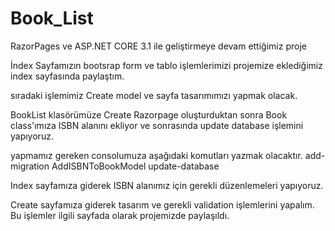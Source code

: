 # Book_List
RazorPages ve ASP.NET CORE 3.1 ile geliştirmeye devam ettiğimiz proje


İndex Sayfamızın bootsrap form ve tablo işlemlerimizi projemize eklediğimiz index sayfasında paylaştım.

sıradaki işlemimiz Create model ve sayfa tasarımımızı yapmak olacak.

BookList klasörümüze Create Razorpage oluşturduktan sonra Book class'ımıza ISBN alanını ekliyor ve sonrasında update database 
işlemini yapıyoruz.

yapmamız gereken consolumuza aşağıdaki komutları yazmak olacaktır.
add-migration AddISBNToBookModel
update-database

Index sayfamıza giderek ISBN alanımız için gerekli düzenlemeleri yapıyoruz.

Create sayfamıza giderek tasarım ve gerekli validation işlemlerini yapalım. Bu işlemler ilgili sayfada olarak projemizde paylaşıldı.


